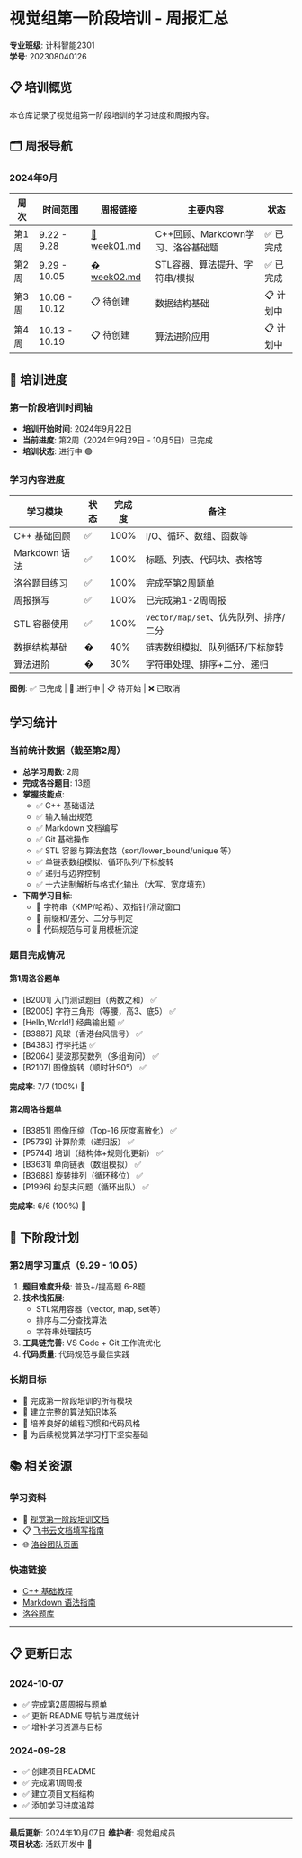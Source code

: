 # 视觉组第一阶段培训 - 周报汇总

**专业班级**: 计科智能2301  
**学号**: 202308040126

## 📋 培训概览

本仓库记录了视觉组第一阶段培训的学习进度和周报内容。

## 🗂️ 周报导航

### 2024年9月

| 周次 | 时间范围 | 周报链接 | 主要内容 | 状态 |
|------|----------|----------|----------|------|
| 第1周 | 9.22 - 9.28 | [📄 week01.md](./week01.md) | C++回顾、Markdown学习、洛谷基础题 | ✅ 已完成 |
| 第2周 | 9.29 - 10.05 | [� week02.md](./week02.md) | STL容器、算法提升、字符串/模拟 | ✅ 已完成 |
| 第3周 | 10.06 - 10.12 | 📋 待创建 | 数据结构基础 | 📋 计划中 |
| 第4周 | 10.13 - 10.19 | 📋 待创建 | 算法进阶应用 | 📋 计划中 |

## 📅 培训进度

### 第一阶段培训时间轴

- **培训开始时间**: 2024年9月22日
- **当前进度**: 第2周（2024年9月29日 - 10月5日）已完成
- **培训状态**: 进行中 🟢

### 学习内容进度

| 学习模块 | 状态 | 完成度 | 备注 |
|---------|------|--------|------|
| C++ 基础回顾 | ✅ | 100% | I/O、循环、数组、函数等 |
| Markdown 语法 | ✅ | 100% | 标题、列表、代码块、表格等 |
| 洛谷题目练习 | ✅ | 100% | 完成至第2周题单 |
| 周报撰写 | ✅ | 100% | 已完成第1-2周周报 |
| STL 容器使用 | ✅ | 100% | `vector/map/set`、优先队列、排序/二分 |
| 数据结构基础 | � | 40% | 链表数组模拟、队列循环/下标旋转 |
| 算法进阶 | � | 30% | 字符串处理、排序+二分、递归 |

**图例**: ✅ 已完成 | 🔄 进行中 | 📋 待开始 | ❌ 已取消

## 学习统计

### 当前统计数据（截至第2周）

- **总学习周数**: 2周
- **完成洛谷题目**: 13题
- **掌握技能点**: 
  - ✅ C++ 基础语法
  - ✅ 输入输出规范
  - ✅ Markdown 文档编写
  - ✅ Git 基础操作
  - ✅ STL 容器与算法套路（sort/lower_bound/unique 等）
  - ✅ 单链表数组模拟、循环队列/下标旋转
  - ✅ 递归与边界控制
  - ✅ 十六进制解析与格式化输出（大写、宽度填充）
- **下周学习目标**:
  - 🎯 字符串（KMP/哈希）、双指针/滑动窗口
  - 🎯 前缀和/差分、二分与判定
  - 🎯 代码规范与可复用模板沉淀

### 题目完成情况

#### 第1周洛谷题单

- [B2001] 入门测试题目（两数之和） ✅
- [B2005] 字符三角形（等腰，高3、底5） ✅  
- [Hello,World!] 经典输出题 ✅
- [B3887] 风球（香港台风信号） ✅
- [B4383] 行李托运 ✅
- [B2064] 斐波那契数列（多组询问） ✅
- [B2107] 图像旋转（顺时针90°） ✅

**完成率**: 7/7 (100%) 🎉

#### 第2周洛谷题单

- [B3851] 图像压缩（Top-16 灰度离散化） ✅
- [P5739] 计算阶乘（递归版） ✅
- [P5744] 培训（结构体+规则化更新） ✅
- [B3631] 单向链表（数组模拟） ✅
- [B3688] 旋转排列（循环移位） ✅
- [P1996] 约瑟夫问题（循环出队） ✅

**完成率**: 6/6 (100%) 🎉

## 🎯 下阶段计划

### 第2周学习重点（9.29 - 10.05）

1. **题目难度升级**: 普及+/提高题 6-8题
2. **技术栈拓展**:
   - STL常用容器（vector, map, set等）
   - 排序与二分查找算法
   - 字符串处理技巧
3. **工具链完善**: VS Code + Git 工作流优化
4. **代码质量**: 代码规范与最佳实践

### 长期目标

- 🎯 完成第一阶段培训的所有模块
- 🎯 建立完整的算法知识体系
- 🎯 培养良好的编程习惯和代码风格
- 🎯 为后续视觉算法学习打下坚实基础

## 📚 相关资源

### 学习资料

- 📖 [视觉第一阶段培训文档](./视觉第一阶段培训.pdf)
- 📋 [飞书云文档填写指南](./如何使用飞书云文档填写周报并上传.pdf)
- 🌐 [洛谷团队页面](https://www.luogu.com.cn/team/114026)

### 快速链接

- [C++ 基础教程](https://www.runoob.com/cplusplus/cpp-tutorial.html)
- [Markdown 语法指南](https://markdown.com.cn/basic-syntax/)
- [洛谷题库](https://www.luogu.com.cn/)

---

## 📋 更新日志

### 2024-10-07

- ✅ 完成第2周周报与题单
- ✅ 更新 README 导航与进度统计
- ✅ 增补学习资源与目标

### 2024-09-28

- ✅ 创建项目README
- ✅ 完成第1周周报
- ✅ 建立项目文档结构
- ✅ 添加学习进度追踪

---

**最后更新**: 2024年10月07日
**维护者**: 视觉组成员  
**项目状态**: 活跃开发中 🚀
